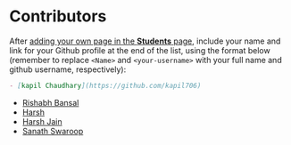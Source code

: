 # Contributors

After [adding your own page in the **Students** page](https://github.com/coding-blocks/Hacktoberfest-2018/tree/master/Student), include your name and link for your Github profile at the end of the list, using the format below (remember to replace `<Name>` and `<your-username>` with your full name and github username, respectively):

```markdown
- [kapil Chaudhary](https://github.com/kapil706)
```


- [Rishabh Bansal](https://github.com/rishabh-bansal)
- [Harsh](https://github.com/hr21)
- [Harsh Jain](https://github.com/hjain5164)
- [Sanath Swaroop](https://github.com/sanath1599)

